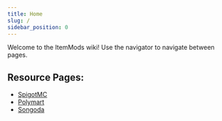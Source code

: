 ```yaml
---
title: Home
slug: /
sidebar_position: 0
---
```


Welcome to the ItemMods wiki!
Use the navigator to navigate between pages.

## Resource Pages:
* [SpigotMC](https://www.spigotmc.org/resources/72461/) 
* [Polymart](https://polymart.org/resource/15)
* [Songoda](https://songoda.com/marketplace/product/162)
